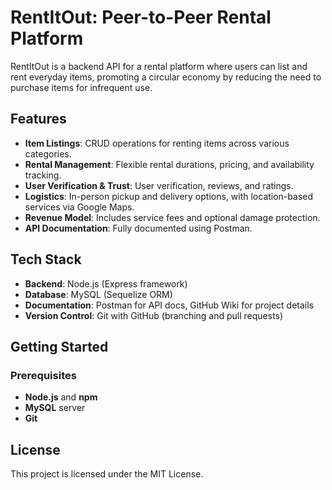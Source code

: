 # RentItOut: Peer-to-Peer Rental Platform

RentItOut is a backend API for a rental platform where users can list and rent everyday items, promoting a circular economy by reducing the need to purchase items for infrequent use.

## Features

- **Item Listings**: CRUD operations for renting items across various categories.
- **Rental Management**: Flexible rental durations, pricing, and availability tracking.
- **User Verification & Trust**: User verification, reviews, and ratings.
- **Logistics**: In-person pickup and delivery options, with location-based services via Google Maps.
- **Revenue Model**: Includes service fees and optional damage protection.
- **API Documentation**: Fully documented using Postman.

## Tech Stack

- **Backend**: Node.js (Express framework)
- **Database**: MySQL (Sequelize ORM)
- **Documentation**: Postman for API docs, GitHub Wiki for project details
- **Version Control**: Git with GitHub (branching and pull requests)

## Getting Started

### Prerequisites

- **Node.js** and **npm**
- **MySQL** server
- **Git**

## License
This project is licensed under the MIT License.
